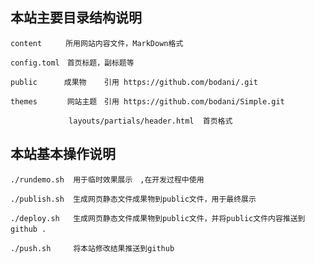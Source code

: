  ## 本站主要目录结构说明  
    content 　　 所用网站内容文件，MarkDown格式  

    config.toml　首页标题，副标题等 

    public　　　 成果物    引用 https://github.com/bodani/.git 

    themes　     网站主题　引用 https://github.com/bodani/Simple.git  
    
                 layouts/partials/header.html  首页格式

 ## 本站基本操作说明

    ./rundemo.sh  用于临时效果展示　,在开发过程中使用

    ./publish.sh  生成网页静态文件成果物到public文件，用于最终展示
   
    ./deploy.sh   生成网页静态文件成果物到public文件，并将public文件内容推送到github .　   

    ./push.sh     将本站修改结果推送到github

    
 
